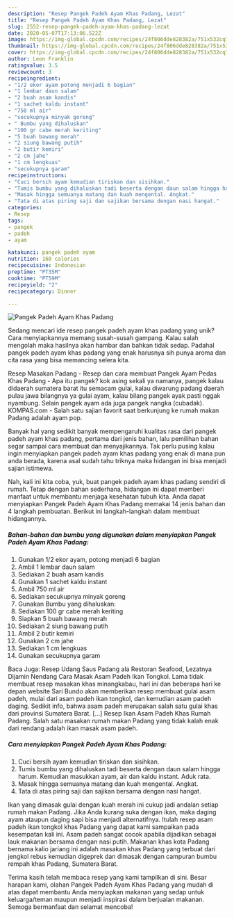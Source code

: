 ```yaml
---
description: "Resep Pangek Padeh Ayam Khas Padang, Lezat"
title: "Resep Pangek Padeh Ayam Khas Padang, Lezat"
slug: 2552-resep-pangek-padeh-ayam-khas-padang-lezat
date: 2020-05-07T17:13:06.522Z
image: https://img-global.cpcdn.com/recipes/24f806dde828382a/751x532cq70/pangek-padeh-ayam-khas-padang-foto-resep-utama.jpg
thumbnail: https://img-global.cpcdn.com/recipes/24f806dde828382a/751x532cq70/pangek-padeh-ayam-khas-padang-foto-resep-utama.jpg
cover: https://img-global.cpcdn.com/recipes/24f806dde828382a/751x532cq70/pangek-padeh-ayam-khas-padang-foto-resep-utama.jpg
author: Leon Franklin
ratingvalue: 3.5
reviewcount: 3
recipeingredient:
- "1/2 ekor ayam potong menjadi 6 bagian"
- "1 lembar daun salam"
- "2 buah asam kandis"
- "1 sachet kaldu instant"
- "750 ml air"
- "secukupnya minyak goreng"
- " Bumbu yang dihaluskan"
- "100 gr cabe merah keriting"
- "5 buah bawang merah"
- "2 siung bawang putih"
- "2 butir kemiri"
- "2 cm jahe"
- "1 cm lengkuas"
- "secukupnya garam"
recipeinstructions:
- "Cuci bersih ayam kemudian tiriskan dan sisihkan."
- "Tumis bumbu yang dihaluskan tadi beserta dengan daun salam hingga harum. Kemudian masukkan ayam, air dan kaldu instant. Aduk rata."
- "Masak hingga semuanya matang dan kuah mengental. Angkat."
- "Tata di atas piring saji dan sajikan bersama dengan nasi hangat."
categories:
- Resep
tags:
- pangek
- padeh
- ayam

katakunci: pangek padeh ayam 
nutrition: 168 calories
recipecuisine: Indonesian
preptime: "PT35M"
cooktime: "PT59M"
recipeyield: "2"
recipecategory: Dinner

---
```



![Pangek Padeh Ayam Khas Padang](https://img-global.cpcdn.com/recipes/24f806dde828382a/751x532cq70/pangek-padeh-ayam-khas-padang-foto-resep-utama.jpg)

Sedang mencari ide resep pangek padeh ayam khas padang yang unik? Cara menyiapkannya memang susah-susah gampang. Kalau salah mengolah maka hasilnya akan hambar dan bahkan tidak sedap. Padahal pangek padeh ayam khas padang yang enak harusnya sih punya aroma dan cita rasa yang bisa memancing selera kita.

Resep Masakan Padang - Resep dan cara membuat Pangek Ayam Pedas Khas Padang - Apa itu pangek? kok asing sekali ya namanya, pangek kalau didaerah sumatera barat itu semacam gulai, kalau diwarung padang daerah pulau jawa bilangnya ya gulai ayam, kalau bilang pangek ayak pasti nggak nyambung. Selain pangek ayam ada juga pangek nangka (cubadak). KOMPAS.com - Salah satu sajian favorit saat berkunjung ke rumah makan Padang adalah ayam pop.

Banyak hal yang sedikit banyak mempengaruhi kualitas rasa dari pangek padeh ayam khas padang, pertama dari jenis bahan, lalu pemilihan bahan segar sampai cara membuat dan menyajikannya. Tak perlu pusing kalau ingin menyiapkan pangek padeh ayam khas padang yang enak di mana pun anda berada, karena asal sudah tahu triknya maka hidangan ini bisa menjadi sajian istimewa.


Nah, kali ini kita coba, yuk, buat pangek padeh ayam khas padang sendiri di rumah. Tetap dengan bahan sederhana, hidangan ini dapat memberi manfaat untuk membantu menjaga kesehatan tubuh kita. Anda dapat menyiapkan Pangek Padeh Ayam Khas Padang memakai 14 jenis bahan dan 4 langkah pembuatan. Berikut ini langkah-langkah dalam membuat hidangannya.

<!--inarticleads1-->

##### Bahan-bahan dan bumbu yang digunakan dalam menyiapkan Pangek Padeh Ayam Khas Padang:

1. Gunakan 1/2 ekor ayam, potong menjadi 6 bagian
1. Ambil 1 lembar daun salam
1. Sediakan 2 buah asam kandis
1. Gunakan 1 sachet kaldu instant
1. Ambil 750 ml air
1. Sediakan secukupnya minyak goreng
1. Gunakan  Bumbu yang dihaluskan:
1. Sediakan 100 gr cabe merah keriting
1. Siapkan 5 buah bawang merah
1. Sediakan 2 siung bawang putih
1. Ambil 2 butir kemiri
1. Gunakan 2 cm jahe
1. Sediakan 1 cm lengkuas
1. Gunakan secukupnya garam


Baca Juga: Resep Udang Saus Padang ala Restoran Seafood, Lezatnya Dijamin Nendang Cara Masak Asam Padeh Ikan Tongkol. Lama tidak membuat resep masakan khas minangkabau, hari ini dan beberapa hari ke depan website Sari Bundo akan memberikan resep membuat gulai asam padeh, mulai dari asam padeh ikan tongkol, dan kemudian asam padeh daging. Sedikit info, bahwa asam padeh merupakan salah satu gulai khas dari provinsi Sumatera Barat. […] Resep Ikan Asam Padeh Khas Rumah Padang. Salah satu masakan rumah makan Padang yang tidak kalah enak dari rendang adalah ikan masak asam padeh. 

<!--inarticleads2-->

##### Cara menyiapkan Pangek Padeh Ayam Khas Padang:

1. Cuci bersih ayam kemudian tiriskan dan sisihkan.
1. Tumis bumbu yang dihaluskan tadi beserta dengan daun salam hingga harum. Kemudian masukkan ayam, air dan kaldu instant. Aduk rata.
1. Masak hingga semuanya matang dan kuah mengental. Angkat.
1. Tata di atas piring saji dan sajikan bersama dengan nasi hangat.


Ikan yang dimasak gulai dengan kuah merah ini cukup jadi andalan setiap rumah makan Padang. Jika Anda kurang suka dengan ikan, maka daging ayam ataupun daging sapi bisa menjadi alternatifnya. Itulah resep asam padeh ikan tongkol khas Padang yang dapat kami sampaikan pada kesempatan kali ini. Asam padeh sangat cocok apabila dijadikan sebagai lauk makanan bersama dengan nasi putih. Makanan khas kota Padang bernama kalio jariang ini adalah masakan khas Padang yang terbuat dari jengkol rebus kemudian digeprek dan dimasak dengan campuran bumbu rempah khas Padang, Sumatera Barat. 

Terima kasih telah membaca resep yang kami tampilkan di sini. Besar harapan kami, olahan Pangek Padeh Ayam Khas Padang yang mudah di atas dapat membantu Anda menyiapkan makanan yang sedap untuk keluarga/teman maupun menjadi inspirasi dalam berjualan makanan. Semoga bermanfaat dan selamat mencoba!
